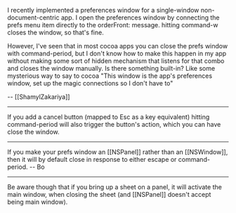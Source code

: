 

I recently implemented a preferences window for a single-window non-document-centric app. I open the preferences window by connecting the prefs menu item directly to the orderFront: message. hitting command-w closes the window, so that's fine.

However, I've seen that in most cocoa apps you can close the prefs window with command-period, but I don't know how to make this happen in my app without making some sort of hidden mechanism that listens for that combo and closes the window manually. Is there something built-in? Like some mysterious way to say to cocoa "This window is the app's preferences window, set up the magic connections so I don't have to"

-- [[ShamylZakariya]]

----

If you add a cancel button (mapped to Esc as a key equivalent) hitting command-period will also trigger the button's action, which you can  have close the window.

----

If you make your prefs window an [[NSPanel]] rather than an [[NSWindow]], then it will by default close in response to either escape or command-period.  -- Bo

----

Be aware though that if you bring up a sheet on a panel, it will activate the main window, when closing the sheet (and [[NSPanel]] doesn't accept being main window).